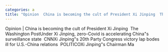 ```yaml
---
categories: a
title: "Opinion  China is becoming the cult of President Xi Jinping  The Washington Post"
---
```

Opinion | China is becoming the cult of President Xi Jinping&nbsp;&nbsp;The Washington PostUnder Xi Jinping, zero-Covid is accelerating China"s surveillance state&nbsp;&nbsp;CNNXi Jinping"s 20th Party Congress victory lap bodes ill for U.S.-China relations&nbsp;&nbsp;POLITICOXi Jinping"s Chairman Ma